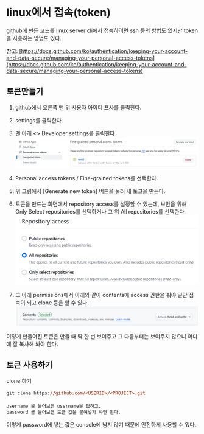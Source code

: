 # linux에서 접속(token)

github에 만든 코드를 linux server cli에서 접속하려면 ssh 등의 방법도 있지만 token을 사용하는 방법도 있다. 

참고: [https://docs.github.com/ko/authentication/keeping-your-account-and-data-secure/managing-your-personal-access-tokens](https://docs.github.com/ko/authentication/keeping-your-account-and-data-secure/managing-your-personal-access-tokens)

## 토큰만들기
1. github에서 오른쪽 맨 위 사용자 아이디 프사를 클릭한다.
2. settings를 클릭한다.
3. 맨 아래 <> Developer settings를 클릭한다.
![](img/20250609020339.png)

4. Personal access tokens / Fine-grained tokens를 선택한다.
5. 위 그림에서 [Generate new token] 버튼을 눌러 새 토크을 만든다.
6. 토큰을 만드는 화면에서 repository access를 설정할 수 있는데, 보안을 위해 Only Select repositories를 선택하거나 그 위 All repositories를 선택한다.
![](img/20250609020855.png)

7. 그 아래 permissions에서 아래와 같이 contents에 access 권한을 줘야 일단 접속이 되고 clone 등을 할 수 있다.
![](img/20250609021018.png)

이렇게 만들어진 토큰은 만들 때 딱 한 번 보여주고 그 다음부터는 보여주지 않으니 어디에 잘 복사해 놔야 한다.


## 토큰 사용하기

clone 하기
```ps
git clone https://github.com/<USERID>/<PROJECT>.git

username 을 물어보면 username을 답하고,  
password 를 물어보면 토큰 값을 붙여넣기 하면 된다.
```

이렇게 password에 넣는 값은 console에 남지 않기 때문에 안전하게 사용할 수 있다.
